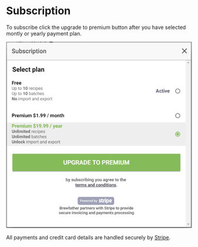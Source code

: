 # Subscription

To subscribe click the upgrade to premium button after you have selected montly or yearly payment plan.

![Subscription](../.gitbook/assets/image%20%2854%29.png)

All payments and credit card details are handled securely by [Stripe](https://www.stripe.com/).

